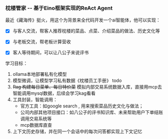 ### 枕楼管家 -- 基于Eino框架实现的ReAct Agent

最近《藏海传》挺火，用这个为背景来全代码开发一个ai智能体，他可以实现：

- [x] 与客人交流，帮客人推荐枕楼的菜品、点菜、介绍菜品的做法、历史文化等
- [x] 与老板交流，帮老板计算营收
- [x] 客人等待期间，可以让八公子来说评书



学习目标：

1. ollama本地部署私有化模型
2. 模型微调，让模型学习私有数据《枕楼员工手册》 todo
3. ~~Rag 构建每日菜单、每日特价菜~~  模拟内部交易系统数据入库，直接用mcp去智能调用mysql数据，后续会学习kag看看
4. 工具封装，智能调用：
   - 官方工具：如google search , 用来搜索菜品历史文化与做法；
   - 公司内部其他项目接口：如八公子的评书知识库、未来帮助用户下单结账调用交易系统等
   - mcp数据库直查
5. 上下文历史存储，并在同一个会话中的每次问答都实现上下文记忆
